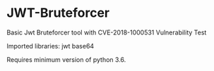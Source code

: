 # JWT-Bruteforcer

Basic Jwt Bruteforcer tool with CVE-2018-1000531 Vulnerability Test

Imported libraries:
jwt
base64

Requires minimum version of python 3.6.
